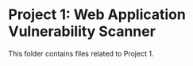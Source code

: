 # Project 1: Web Application Vulnerability Scanner
This folder contains files related to Project 1.
